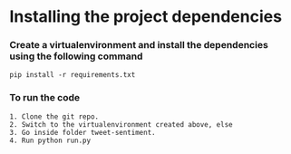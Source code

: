 # Installing the project dependencies

### Create a virtualenvironment and install the dependencies using the following command


    pip install -r requirements.txt

### To run the code

    1. Clone the git repo.
    2. Switch to the virtualenvironment created above, else
    3. Go inside folder tweet-sentiment.
    4. Run python run.py
